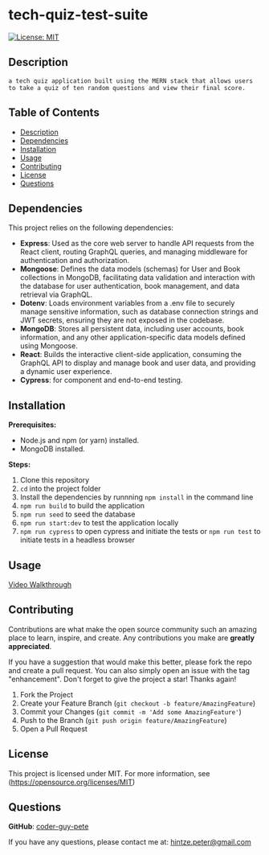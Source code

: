 # tech-quiz-test-suite

  [![License: MIT](https://img.shields.io/badge/License-MIT-blue.svg)](https://opensource.org/licenses/MIT)

## Description

    a tech quiz application built using the MERN stack that allows users to take a quiz of ten random questions and view their final score.

## Table of Contents

* [Description](#description)
* [Dependencies](#dependencies)
* [Installation](#installation)
* [Usage](#usage)
* [Contributing](#contributing)
* [License](#license)
* [Questions](#questions)

## Dependencies

  This project relies on the following dependencies:

* **Express**: Used as the core web server to handle API requests from the React client, routing GraphQL queries, and managing middleware for authentication and authorization.
* **Mongoose**: Defines the data models (schemas) for User and Book collections in MongoDB, facilitating data validation and interaction with the database for user authentication, book management, and data retrieval via GraphQL.
* **Dotenv**: Loads environment variables from a .env file to securely manage sensitive information, such as database connection strings and JWT secrets, ensuring they are not exposed in the codebase.
* **MongoDB**: Stores all persistent data, including user accounts, book information, and any other application-specific data models defined using Mongoose.
* **React**: Builds the interactive client-side application, consuming the GraphQL API to display and manage book and user data, and providing a dynamic user experience.
* **Cypress**: for component and end-to-end testing.

## Installation

**Prerequisites:**

* Node.js and npm (or yarn) installed.
* MongoDB installed.

**Steps:**

1. Clone this repository
2. `cd` into the project folder
3. Install the dependencies by runnning `npm install` in the command line
4. `npm run build` to build the application
5. `npm run seed` to seed the database
6. `npm run start:dev` to test the application locally
7. `npm run cypress` to open cypress and initiate the tests or `npm run test` to initiate tests in a headless browser

## Usage

[Video Walkthrough](<https://drive.google.com/file/d/1io_WqA5LcR3KOoV_Cvfpv7q3h-sowUjw/view?usp=sharing>)

## Contributing

Contributions are what make the open source community such an amazing place to learn, inspire, and create. Any contributions you make are **greatly appreciated**.

If you have a suggestion that would make this better, please fork the repo and create a pull request. You can also simply open an issue with the tag "enhancement".
Don't forget to give the project a star! Thanks again!

1. Fork the Project
2. Create your Feature Branch (`git checkout -b feature/AmazingFeature`)
3. Commit your Changes (`git commit -m 'Add some AmazingFeature'`)
4. Push to the Branch (`git push origin feature/AmazingFeature`)
5. Open a Pull Request

## License

  This project is licensed under MIT. For more information, see (<https://opensource.org/licenses/MIT>)

## Questions

  **GitHub**: [coder-guy-pete](https://github.com/coder-guy-pete)

  If you have any questions, please contact me at: <hintze.peter@gmail.com>
